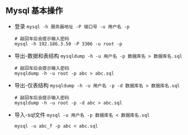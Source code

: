 ## Mysql 基本操作
- 登录 `mysql -h 服务器地址 -P 端口号 -u 用户名 -p`
    ```
    # 敲回车后会提示输入密码
    mysql -h 192.186.3.50 -P 3306 -u root -p
    ```
- 导出-数据和表结构 `mysqldump -h -u 用户名 -p 数据库名 > 数据库名.sql`
    ```
    # 敲回车后会提示输入密码
    mysqldump -h -u root -p abc > abc.sql
    ```
- 导出-仅表结构 `mysqldump -h -u 用户名 -p -d 数据库名 > 数据库名.sql`
    ```
    # 敲回车后会提示输入密码
    mysqldump -h -u root -p -d abc > abc.sql
    ```
- 导入-sql文件 `mysql -u 用户名 -p 数据库名 < 数据库名.sql`
    ```
    mysql -u abc_f -p abc < abc.sql
    ```